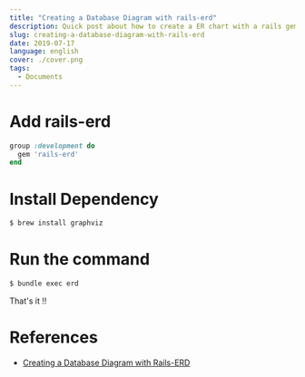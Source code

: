 ```yaml
---
title: "Creating a Database Diagram with rails-erd"
description: Quick post about how to create a ER chart with a rails gem.
slug: creating-a-database-diagram-with-rails-erd
date: 2019-07-17
language: english
cover: ./cover.png
tags: 
  - Documents
---
```

# Add rails-erd

```ruby 
group :development do
  gem 'rails-erd'
end
```

# Install Dependency

```bash
$ brew install graphviz
```

# Run the command 

```bash 
$ bundle exec erd
```
That's it !!

# References 
- [Creating a Database Diagram with Rails-ERD](https://ryanboland.com/blog/creating-a-database-diagram-with-rails-erd/)
